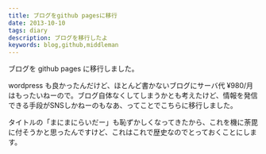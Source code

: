 ```yaml
---
title: ブログをgithub pagesに移行
date: 2013-10-10
tags: diary
description: ブログを移行したよ
keywords: blog,github,middleman
---
```

ブログを github pages に移行しました。

wordpress も良かったんだけど、ほとんど書かないブログにサーバ代 ¥980/月 はもったいねーので。ブログ自体なくしてしまうかとも考えたけど、情報を発信できる手段がSNSしかねーのもなあ、ってことでこちらに移行しました。

タイトルの「まにまにらいだー」も恥ずかしくなってきたから、これを機に荼毘に付そうかと思ったんですけど、これはこれで歴史なのでとっておくことにします。